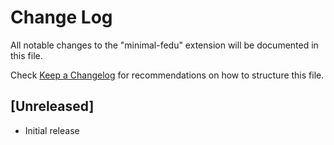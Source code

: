 # Change Log
All notable changes to the "minimal-fedu" extension will be documented in this file.

Check [Keep a Changelog](http://keepachangelog.com/) for recommendations on how to structure this file.

## [Unreleased]
- Initial release
